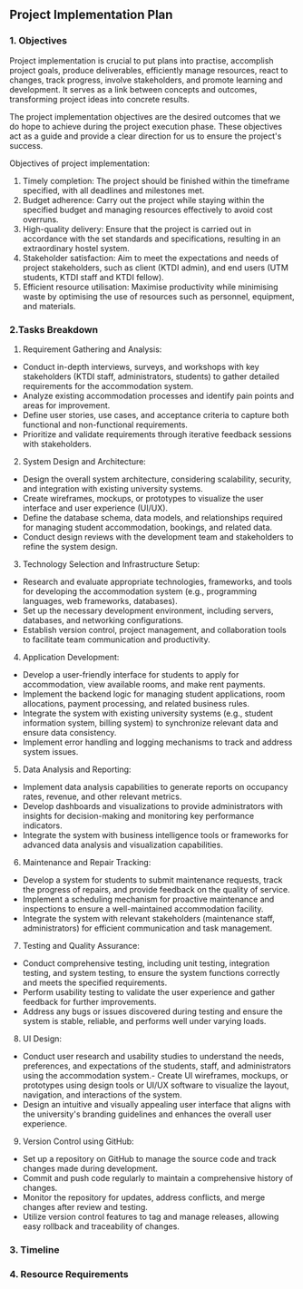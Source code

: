 ## Project Implementation Plan
### 1. Objectives
Project implementation is crucial to put plans into practise, accomplish project goals, produce deliverables, efficiently manage resources, react to changes, track progress, involve stakeholders, and promote learning and development. It serves as a link between concepts and outcomes, transforming project ideas into concrete results.

The project implementation objectives are the desired outcomes that we do hope to achieve during the project execution phase. These objectives act as a guide and provide a clear direction for us to ensure the project's success. 

Objectives of project implementation:
1. Timely completion: The project should be finished within the timeframe specified, with all deadlines and milestones met.
2. Budget adherence: Carry out the project while staying within the specified budget and managing resources effectively to avoid cost overruns.
3. High-quality delivery: Ensure that the project is carried out in accordance with the set standards and specifications, resulting in an extraordinary hostel system.
4. Stakeholder satisfaction: Aim to meet the expectations and needs of project stakeholders, such as client (KTDI admin), and end users (UTM students, KTDI staff and KTDI fellow).
5. Efficient resource utilisation: Maximise productivity while minimising waste by optimising the use of resources such as personnel, equipment, and materials.

### 2.Tasks Breakdown

1. Requirement Gathering and Analysis:
- Conduct in-depth interviews, surveys, and workshops with key stakeholders (KTDI staff, administrators, students) to gather detailed requirements for the accommodation system.
- Analyze existing accommodation processes and identify pain points and areas for improvement.
- Define user stories, use cases, and acceptance criteria to capture both functional and non-functional requirements.
- Prioritize and validate requirements through iterative feedback sessions with stakeholders.

2. System Design and Architecture:
- Design the overall system architecture, considering scalability, security, and integration with existing university systems.
- Create wireframes, mockups, or prototypes to visualize the user interface and user experience (UI/UX).
- Define the database schema, data models, and relationships required for managing student accommodation, bookings, and related data.
- Conduct design reviews with the development team and stakeholders to refine the system design.

3. Technology Selection and Infrastructure Setup:
- Research and evaluate appropriate technologies, frameworks, and tools for developing the accommodation system (e.g., programming languages, web frameworks, databases).
- Set up the necessary development environment, including servers, databases, and networking configurations.
- Establish version control, project management, and collaboration tools to facilitate team communication and productivity.

4. Application Development:
- Develop a user-friendly interface for students to apply for accommodation, view available rooms, and make rent payments.
- Implement the backend logic for managing student applications, room allocations, payment processing, and related business rules.
- Integrate the system with existing university systems (e.g., student information system, billing system) to synchronize relevant data and ensure data consistency.
- Implement error handling and logging mechanisms to track and address system issues.

5. Data Analysis and Reporting:
- Implement data analysis capabilities to generate reports on occupancy rates, revenue, and other relevant metrics.
- Develop dashboards and visualizations to provide administrators with insights for decision-making and monitoring key performance indicators.
- Integrate the system with business intelligence tools or frameworks for advanced data analysis and visualization capabilities.

6. Maintenance and Repair Tracking:
- Develop a system for students to submit maintenance requests, track the progress of repairs, and provide feedback on the quality of service.
- Implement a scheduling mechanism for proactive maintenance and inspections to ensure a well-maintained accommodation facility.
- Integrate the system with relevant stakeholders (maintenance staff, administrators) for efficient communication and task management.

7. Testing and Quality Assurance:
- Conduct comprehensive testing, including unit testing, integration testing, and system testing, to ensure the system functions correctly and meets the specified requirements.
- Perform usability testing to validate the user experience and gather feedback for further improvements.
- Address any bugs or issues discovered during testing and ensure the system is stable, reliable, and performs well under varying loads.

8. UI Design:
- Conduct user research and usability studies to understand the needs, preferences, and expectations of the students, staff, and administrators using the accommodation system.- Create UI wireframes, mockups, or prototypes using design tools or UI/UX software to visualize the layout, navigation, and interactions of the system.
- Design an intuitive and visually appealing user interface that aligns with the university's branding guidelines and enhances the overall user experience.

9. Version Control using GitHub:
- Set up a repository on GitHub to manage the source code and track changes made during development.
- Commit and push code regularly to maintain a comprehensive history of changes.
- Monitor the repository for updates, address conflicts, and merge changes after review and testing.
- Utilize version control features to tag and manage releases, allowing easy rollback and traceability of changes.

### 3. Timeline
### 4. Resource Requirements
